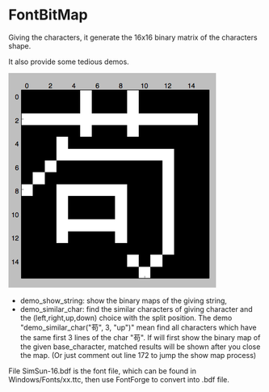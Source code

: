 FontBitMap
======
Giving the characters, it generate the 16x16 binary matrix of the characters shape.

It also provide some tedious demos. 

![alt text](https://github.com/jiesutd/FontBitmap/blob/master/char_show.png "Character bitmap demo")

* demo_show_string: show the binary maps of the giving string, 
* demo_similar_char: find the similar characters of giving character and the (left,right,up,down) choice with the split position. The demo "demo_similar_char("苟", 3, "up")" mean find all characters which have the same first 3 lines of the char "苟". If will first show the binary map of the given base_character, matched results will be shown after you close the map. (Or just comment out line 172 to jump the show map process)


File SimSun-16.bdf is the font file, which can be found in Windows/Fonts/xx.ttc, then use FontForge to convert into .bdf file.





